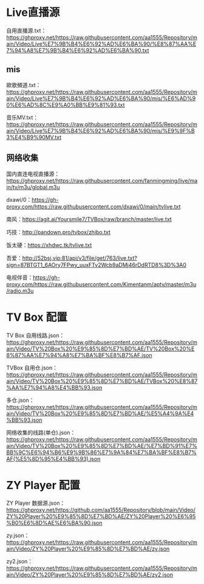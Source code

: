# Live直播源

自用直播源.txt：https://ghproxy.net/https://raw.githubusercontent.com/aa1555/Repository/main/Video/Live%E7%9B%B4%E6%92%AD%E6%BA%90/%E8%87%AA%E7%94%A8%E7%9B%B4%E6%92%AD%E6%BA%90.txt

## mis

歐歌頻道.txt：https://ghproxy.net/https://raw.githubusercontent.com/aa1555/Repository/main/Video/Live%E7%9B%B4%E6%92%AD%E6%BA%90/mis/%E6%AD%90%E6%AD%8C%E9%A0%BB%E9%81%93.txt

音乐MV.txt：https://ghproxy.net/https://raw.githubusercontent.com/aa1555/Repository/main/Video/Live%E7%9B%B4%E6%92%AD%E6%BA%90/mis/%E9%9F%B3%E4%B9%90MV.txt

## 网络收集

国内直连电视直播源：https://ghproxy.net/https://raw.githubusercontent.com/fanmingming/live/main/tv/m3u/global.m3u

dxawi/0：https://gh-proxy.com/https://raw.githubusercontent.com/dxawi/0/main/tvlive.txt

南风：https://agit.ai/Yoursmile7/TVBox/raw/branch/master/live.txt

巧技：http://pandown.pro/tvbox/zhibo.txt

饭太硬：https://xhdwc.tk/tvlive.txt

吾爱：http://52bsj.vip:81/api/v3/file/get/763/live.txt?sign=87BTGT1_6AOry7FPwy_uuxFTv2Wcb9aDMj46rDdRTD8%3D%3A0

电视伴音：https://gh-proxy.com/https://raw.githubusercontent.com/Kimentanm/aptv/master/m3u/radio.m3u









# TV Box 配置

TV Box 自用线路.json：https://ghproxy.net/https://raw.githubusercontent.com/aa1555/Repository/main/Video/TV%20Box%20%E9%85%8D%E7%BD%AE/TV%20Box%20%E8%87%AA%E7%94%A8%E7%BA%BF%E8%B7%AF.json

TVBox 自用仓.json：https://ghproxy.net/https://raw.githubusercontent.com/aa1555/Repository/main/Video/TV%20Box%20%E9%85%8D%E7%BD%AE/TVBox%20%E8%87%AA%E7%94%A8%E4%BB%93.json

多仓.json：https://ghproxy.net/https://raw.githubusercontent.com/aa1555/Repository/main/Video/TV%20Box%20%E9%85%8D%E7%BD%AE/%E5%A4%9A%E4%BB%93.json

网络收集的线路(单仓).json：https://ghproxy.net/https://raw.githubusercontent.com/aa1555/Repository/main/Video/TV%20Box%20%E9%85%8D%E7%BD%AE/%E7%BD%91%E7%BB%9C%E6%94%B6%E9%9B%86%E7%9A%84%E7%BA%BF%E8%B7%AF(%E5%8D%95%E4%BB%93).json












# ZY Player 配置

ZY Player 数据源.json：https://ghproxy.net/https://github.com/aa1555/Repository/blob/main/Video/ZY%20Player%20%E9%85%8D%E7%BD%AE/ZY%20Player%20%E6%95%B0%E6%8D%AE%E6%BA%90.json

zy.json：https://ghproxy.net/https://raw.githubusercontent.com/aa1555/Repository/main/Video/ZY%20Player%20%E9%85%8D%E7%BD%AE/zy.json

zy2.json：https://ghproxy.net/https://raw.githubusercontent.com/aa1555/Repository/main/Video/ZY%20Player%20%E9%85%8D%E7%BD%AE/zy2.json

